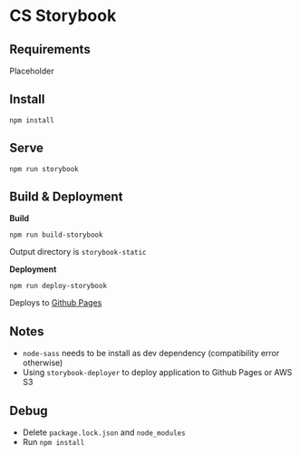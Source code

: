 # CS Storybook

## Requirements

Placeholder

## Install

```
npm install
```

## Serve

```
npm run storybook
```

## Build & Deployment

**Build**
```
npm run build-storybook
```
Output directory is `storybook-static`

**Deployment**
```
npm run deploy-storybook
```
Deploys to [Github Pages](https://dchoi87.github.io/cs-storybook/)

## Notes
* `node-sass` needs to be install as dev dependency (compatibility error otherwise)
* Using `storybook-deployer` to deploy application to Github Pages or AWS S3

## Debug
* Delete `package.lock.json` and `node_modules`
* Run `npm install`